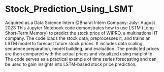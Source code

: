 # Stock_Prediction_Using_LSMT
Acquired as a Data Science Intern @Bharat Intern Company: July- August 2023
This Jupyter Notebook code demonstrates how to use LSTM (Long Short-Term Memory) to predict the stock price of WIPRO, a multinational IT company. The code loads the stock data, preprocesses it, and trains an LSTM model to forecast future stock prices. It includes data scaling, sequence preparation, model building, and evaluation. The predicted prices are then compared with the actual prices and visualized using matplotlib. The code serves as a practical example of time series forecasting and can be used to gain insights into LSTM-based stock price prediction.
